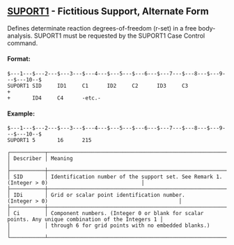 ## [SUPORT1](https://nexus.hexagon.com/documentationcenter/bundle/MSC_Nastran_2022.4/page/Nastran_Combined_Book/qrg/bulkqrs/TOC.SUPORT1.xhtml) - Fictitious Support, Alternate Form

Defines determinate reaction degrees-of-freedom (r-set) in a free body-analysis. SUPORT1 must be requested by the SUPORT1 Case Control command.

#### Format:

```nastran
$---1---$---2---$---3---$---4---$---5---$---6---$---7---$---8---$---9---$---10--$
SUPORT1 SID     ID1     C1      ID2     C2      ID3     C3              +       
+       ID4     C4      -etc.-                                                  
```

#### Example:

```nastran
$---1---$---2---$---3---$---4---$---5---$---6---$---7---$---8---$---9---$---10--$
SUPORT1 5       16      215                                                     
```

```text
┌───────────┬────────────────────────────────────────────────────────────────────────────────────────────────────┐
│ Describer │ Meaning                                                                                            │
├───────────┼────────────────────────────────────────────────────────────────────────────────────────────────────┤
│ SID       │ Identification number of the support set. See Remark 1. (Integer > 0)                              │
├───────────┼────────────────────────────────────────────────────────────────────────────────────────────────────┤
│ IDi       │ Grid or scalar point identification number. (Integer > 0)                                          │
├───────────┼────────────────────────────────────────────────────────────────────────────────────────────────────┤
│ Ci        │ Component numbers. (Integer 0 or blank for scalar points. Any unique combination of the Integers 1 │
│           │ through 6 for grid points with no embedded blanks.)                                                │
└───────────┴────────────────────────────────────────────────────────────────────────────────────────────────────┘
```
